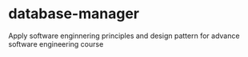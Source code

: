 # database-manager
Apply software enginnering principles and design pattern for advance software engineering course 
